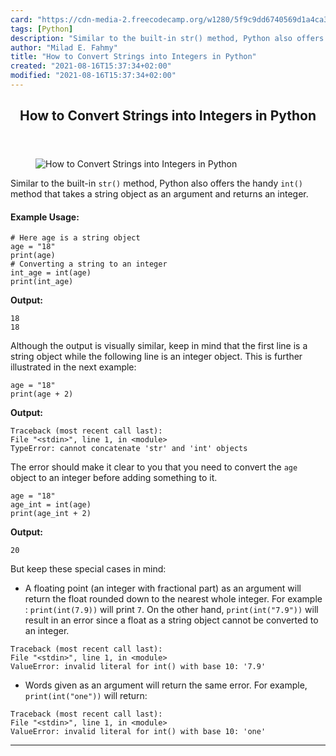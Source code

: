 ```yaml
---
card: "https://cdn-media-2.freecodecamp.org/w1280/5f9c9dd6740569d1a4ca39e8.jpg"
tags: [Python]
description: "Similar to the built-in str() method, Python also offers the "
author: "Milad E. Fahmy"
title: "How to Convert Strings into Integers in Python"
created: "2021-08-16T15:37:34+02:00"
modified: "2021-08-16T15:37:34+02:00"
---
```

<div class="site-wrapper">
<main id="site-main" class="site-main outer">
<div class="inner">
<article class="post-full post tag-python ">
<header class="post-full-header">
<h1 class="post-full-title">How to Convert Strings into Integers in Python</h1>
</header>
<figure class="post-full-image">
<picture>
<source media="(max-width: 700px)" sizes="1px" srcset="data:image/gif;base64,R0lGODlhAQABAIAAAAAAAP///yH5BAEAAAAALAAAAAABAAEAAAIBRAA7 1w">
<source media="(min-width: 701px)" sizes="(max-width: 800px) 400px,
(max-width: 1170px) 700px,
1400px" srcset="https://cdn-media-2.freecodecamp.org/w1280/5f9c9dd6740569d1a4ca39e8.jpg 300w,
https://cdn-media-2.freecodecamp.org/w1280/5f9c9dd6740569d1a4ca39e8.jpg 600w,
https://cdn-media-2.freecodecamp.org/w1280/5f9c9dd6740569d1a4ca39e8.jpg 1000w,
https://cdn-media-2.freecodecamp.org/w1280/5f9c9dd6740569d1a4ca39e8.jpg 2000w">
<img onerror="this.style.display='none'" src="https://cdn-media-2.freecodecamp.org/w1280/5f9c9dd6740569d1a4ca39e8.jpg" alt="How to Convert Strings into Integers in Python">
</picture>
</figure>
<section class="post-full-content">
<div class="post-content medium-migrated-article">
<p>Similar to the built-in <code>str()</code> method, Python also offers the handy <code>int()</code> method that takes a string object as an argument and returns an integer.</p><h4 id="example-usage-"><strong>Example Usage:</strong></h4><pre><code class="language-py"># Here age is a string object
age = "18"
print(age)
# Converting a string to an integer
int_age = int(age)
print(int_age)</code></pre><p><strong>Output:</strong></p><pre><code class="language-py">18
18</code></pre><p>Although the output is visually similar, keep in mind that the first line is a string object while the following line is an integer object. This is further illustrated in the next example:</p><pre><code class="language-py">age = "18"
print(age + 2)</code></pre><p><strong>Output:</strong></p><pre><code class="language-py">Traceback (most recent call last):
File "&lt;stdin&gt;", line 1, in &lt;module&gt;
TypeError: cannot concatenate 'str' and 'int' objects</code></pre><p>The error should make it clear to you that you need to convert the <code>age</code> object to an integer before adding something to it.</p><pre><code class="language-py">age = "18"
age_int = int(age)
print(age_int + 2)</code></pre><p><strong>Output:</strong></p><pre><code class="language-py">20</code></pre><p>But keep these special cases in mind:</p><ul><li>A floating point (an integer with fractional part) as an argument will return the float rounded down to the nearest whole integer. For example : <code>print(int(7.9))</code> will print <code>7</code>. On the other hand, <code>print(int("7.9"))</code> will result in an error since a float as a string object cannot be converted to an integer.</li></ul><pre><code class="language-py">Traceback (most recent call last):
File "&lt;stdin&gt;", line 1, in &lt;module&gt;
ValueError: invalid literal for int() with base 10: '7.9'</code></pre><ul><li>Words given as an argument will return the same error. For example, <code>print(int("one"))</code> will return:</li></ul><pre><code class="language-py">Traceback (most recent call last):
File "&lt;stdin&gt;", line 1, in &lt;module&gt;
ValueError: invalid literal for int() with base 10: 'one'</code></pre>
</div>
<hr>
</section>
</article>
</div>
</main>
</div>
<!-- Google Tag Manager (noscript) -->
<!-- End Google Tag Manager (noscript) -->
